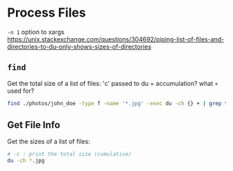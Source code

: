 # Process Files



`-n 1` option to xargs https://unix.stackexchange.com/questions/304692/piping-list-of-files-and-directories-to-du-only-shows-sizes-of-directories

## `find`
Get the total size of a list of files: 'c' passed to du = accumulation?
what `+` used for?
```sh
find ./photos/john_doe -type f -name '*.jpg' -exec du -ch {} + | grep total$
```

## Get File Info
Get the sizes of a list of files:
```sh
# -c : print the total size (cumulative)
du -ch *.jpg
```
